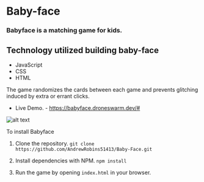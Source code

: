 
# Baby-face

### Babyface is a matching game for kids.

## Technology utilized building baby-face 
- JavaScript
- CSS
- HTML
 
The game randomizes the cards between each game and prevents glitching induced by extra or errant clicks.

- Live Demo. - https://babyface.droneswarm.dev/#

![alt text](https://media.giphy.com/media/gIT8licRF3nGGtSDU4/giphy.gif)

To install Babyface
1. Clone the repository.
  `git clone https://github.com/AndrewRobins51413/Baby-Face.git `
  
2. Install dependencies with NPM.
  `npm install`
  
3. Run the game by opening `index.html` in your browser.
